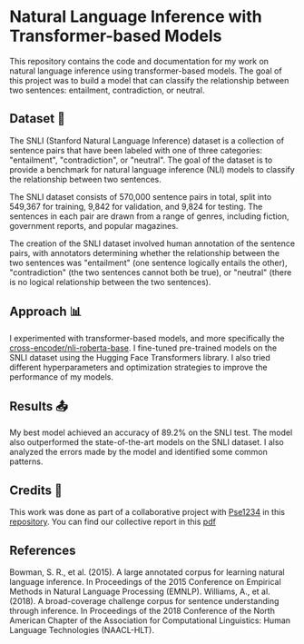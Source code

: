 # Natural Language Inference with Transformer-based Models
This repository contains the code and documentation for my work on natural language inference using transformer-based models. The goal of this project was to build a model that can classify the relationship between two sentences: entailment, contradiction, or neutral.

## Dataset  :pencil:
The SNLI (Stanford Natural Language Inference) dataset is a collection of sentence pairs that have been labeled with one of three categories: "entailment", "contradiction", or "neutral". The goal of the dataset is to provide a benchmark for natural language inference (NLI) models to classify the relationship between two sentences.

The SNLI dataset consists of 570,000 sentence pairs in total, split into 549,367 for training, 9,842 for validation, and 9,824 for testing. The sentences in each pair are drawn from a range of genres, including fiction, government reports, and popular magazines.

The creation of the SNLI dataset involved human annotation of the sentence pairs, with annotators determining whether the relationship between the two sentences was "entailment" (one sentence logically entails the other), "contradiction" (the two sentences cannot both be true), or "neutral" (there is no logical relationship between the two sentences).

## Approach :bar_chart:
I experimented with transformer-based models, and more specifically the [cross-encoder/nli-roberta-base](https://huggingface.co/cross-encoder/nli-roberta-base/blame/main/README.md). I fine-tuned pre-trained models on the SNLI dataset using the Hugging Face Transformers library. I also tried different hyperparameters and optimization strategies to improve the performance of my models.

## Results :outbox_tray:
My best model achieved an accuracy of 89.2% on the SNLI test. The model also outperformed the state-of-the-art models on the SNLI dataset. I also analyzed the errors made by the model and identified some common patterns.

## Credits :eyes:
This work was done as part of a collaborative project with [Pse1234](https://github.com/Pse1234) in this [repository](https://github.com/Pse1234/NLI).
You can find our collective report in this [pdf](https://github.com/Pse1234/NLI/blob/main/Natural_Language_Inference.pdf)

## References
Bowman, S. R., et al. (2015). A large annotated corpus for learning natural language inference. In Proceedings of the 2015 Conference on Empirical Methods in Natural Language Processing (EMNLP).
Williams, A., et al. (2018). A broad-coverage challenge corpus for sentence understanding through inference. In Proceedings of the 2018 Conference of the North American Chapter of the Association for Computational Linguistics: Human Language Technologies (NAACL-HLT).
